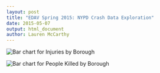 ```yaml
---
layout: post
title: "EDAV Spring 2015: NYPD Crash Data Exploration"
date: 2015-05-07
output: html_document
author: Lauren McCarthy
---
```



![Bar chart for Injuries by Borough](https://raw.githubusercontent.com/lm2221/visualizations/crash_assets/injured.png)

![Bar chart for People Killed by Borough](https://raw.githubusercontent.com/lm2221/visualizations/crash_assets/killed.png)

